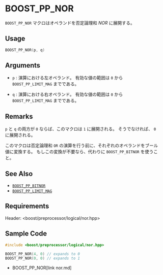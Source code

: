 # BOOST_PP_NOR

`BOOST_PP_NOR` マクロはオペランドを否定論理和 *NOR* に展開する。

## Usage

```cpp
BOOST_PP_NOR(p, q)
```

## Arguments

- `p` :
	演算における左オペランド。
	有効な値の範囲は `0` から `BOOST_PP_LIMIT_MAG` までである。

- `q` :
	演算における右オペランド。
	有効な値の範囲は `0` から `BOOST_PP_LIMIT_MAG` までである。

## Remarks

`p` と `q` の両方が `0` ならば、このマクロは `1` に展開される。
そうでなければ、 `0` に展開される。

このマクロは否定論理和 `OR` の演算を行う前に、それぞれのオペランドをブール値に変換する。
もしこの変換が不要なら、代わりに `BOOST_PP_BITNOR` を使うこと。

## See Also

- [`BOOST_PP_BITNOR`](bitnor.md)
- [`BOOST_PP_LIMIT_MAG`](limit_mag.md)

## Requirements

Header: &lt;boost/preprocessor/logical/nor.hpp&gt;

## Sample Code

```cpp
#include <boost/preprocessor/logical/nor.hpp>

BOOST_PP_NOR(4, 0) // expands to 0
BOOST_PP_NOR(0, 0) // expands to 1
```
* BOOST_PP_NOR[link nor.md]

